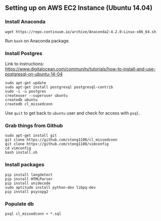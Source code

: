 
## Setting up on AWS EC2 Instance (Ubuntu 14.04)

### Install Anaconda
```
wget https://repo.continuum.io/archive/Anaconda2-4.2.0-Linux-x86_64.sh
```

Run `bash` on Anaconda package.

### Install Postgres
Link to instructions:
https://www.digitalocean.com/community/tutorials/how-to-install-and-use-postgresql-on-ubuntu-14-04
```
sudo apt-get update
sudo apt-get install postgresql postgresql-contrib
sudo -i -u postgres
createuser --superuser ubuntu
createdb ubuntu
createdb cl_missedconn
```

Use `quit` to get back to `ubuntu` user and check for access with `psql`.

### Grab things from Github
```
sudo apt-get install git
git clone https://github.com/stong1108/cl_missedconn
git clone https://github.com/stong1108/vimconfig
cd vimconfig
bash install.sh
```

### Install packages
```
pip install langdetect
pip install HTMLParser
pip install unidecode
sudo aptitude install python-dev libpq-dev
pip install psycopg2
```
### Populate db
`psql cl_missedconn < *.sql`
